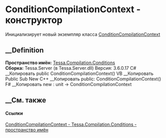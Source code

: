 # ConditionCompilationContext - конструктор
Инициализирует новый экземпляр класса
[ConditionCompilationContext](T_Tessa_Compilation_Conditions_ConditionCompilationContext.htm)
##  __Definition
 **Пространство имён:**
[Tessa.Compilation.Conditions](N_Tessa_Compilation_Conditions.htm)  
 **Сборка:** Tessa.Server (в Tessa.Server.dll) Версия: 3.6.0.17
C# __Копировать
     public ConditionCompilationContext()
VB __Копировать
     Public Sub New
C++ __Копировать
     public:
    ConditionCompilationContext()
F# __Копировать
     new : unit -> ConditionCompilationContext
##  __См. также
#### Ссылки
[ConditionCompilationContext -
](T_Tessa_Compilation_Conditions_ConditionCompilationContext.htm)
[Tessa.Compilation.Conditions - пространство
имён](N_Tessa_Compilation_Conditions.htm)

